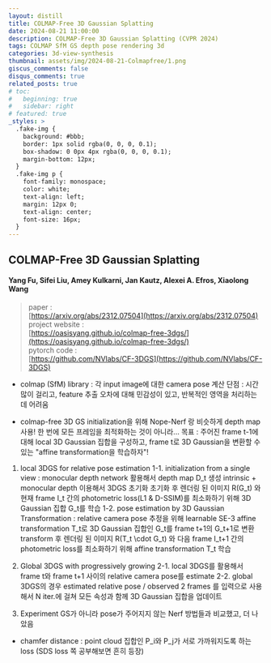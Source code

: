 ```yaml
---
layout: distill
title: COLMAP-Free 3D Gaussian Splatting
date: 2024-08-21 11:00:00
description: COLMAP-Free 3D Gaussian Splatting (CVPR 2024)
tags: COLMAP SfM GS depth pose rendering 3d
categories: 3d-view-synthesis
thumbnail: assets/img/2024-08-21-Colmapfree/1.png
giscus_comments: false
disqus_comments: true
related_posts: true
# toc:
#   beginning: true
#   sidebar: right
# featured: true
_styles: >
  .fake-img {
    background: #bbb;
    border: 1px solid rgba(0, 0, 0, 0.1);
    box-shadow: 0 0px 4px rgba(0, 0, 0, 0.1);
    margin-bottom: 12px;
  }
  .fake-img p {
    font-family: monospace;
    color: white;
    text-align: left;
    margin: 12px 0;
    text-align: center;
    font-size: 16px;
  }
---
```


## COLMAP-Free 3D Gaussian Splatting

#### Yang Fu, Sifei Liu, Amey Kulkarni, Jan Kautz, Alexei A. Efros, Xiaolong Wang

> paper :  
[https://arxiv.org/abs/2312.07504](https://arxiv.org/abs/2312.07504)  
project website :  
[https://oasisyang.github.io/colmap-free-3dgs/](https://oasisyang.github.io/colmap-free-3dgs/)  
pytorch code :  
[https://github.com/NVlabs/CF-3DGS](https://github.com/NVlabs/CF-3DGS)  

- colmap (SfM) library : 각 input image에 대한 camera pose 계산
단점 : 시간 많이 걸리고, feature 추출 오차에 대해 민감성이 있고, 반복적인 영역을 처리하는 데 어려움

- colmap-free 3D GS
initialization을 위해 Nope-Nerf 랑 비슷하게 depth map 사용!
한 번에 모든 프레임을 최적화하는 것이 아니라...
목표 : 주어진 frame t-1에 대해 local 3D Gaussian 집합을 구성하고, frame t로 3D Gaussian을 변환할 수 있는 "affine transformation을 학습하자"!

1. local 3DGS for relative pose estimation
1-1. initialization from a single view : 
monocular depth network 활용해서 depth map D_t 생성
intrinsic + monocular depth 이용해서 3DGS 초기화
초기화 후 렌더링 된 이미지 R(G_t) 와 현재 frame I_t 간의 photometric loss(L1 & D-SSIM)를 최소화하기 위해 3D Gaussian 집합 G_t를 학습
1-2. pose estimation by 3D Gaussian Transformation :
relative camera pose 추정을 위해 learnable SE-3 affine transformation T_t로 3D Gaussian 집합인 G_t를 frame t+1의 G_t+1로 변환
transform 후 렌더링 된 이미지 R(T_t \cdot G_t) 와 다음 frame I_t+1 간의 photometric loss를 최소화하기 위해 affine transformation T_t 학습

2. Global 3DGS with progressively growing
2-1. local 3DGS를 활용해서 frame t와 frame t+1 사이의 relative camera pose를 estimate
2-2. global 3DGS의 경우 estimated relative pose / observed 2 frames 를 입력으로 사용해서 N iter.에 걸쳐 모든 속성과 함께 3D Gaussian 집합을 업데이트

3. Experiment
GS가 아니라 pose가 주어지지 않는 Nerf 방법들과 비교했고, 더 나았음

+ chamfer distance : point cloud 집합인 P_i와 P_j가 서로 가까워지도록 하는 loss (SDS loss 쪽 공부해보면 흔히 등장)